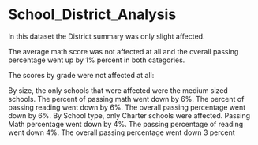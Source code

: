 # School_District_Analysis
In this dataset the District summary was only slight affected.

The average math score was not affected at all and the overall passing percentage went up by 1% percent in both categories.

The scores by grade were not affected at all:

By size, the only schools that were affected were the medium sized schools. The percent of passing math went down by 6%. The percent of passing reading went down by 6%. The overall passing percentage went down by 6%.
By School type, only Charter schools were affected. Passing Math percentage went down by 4%. The passing percentage of reading went down 4%. The overall passing percentage went down 3 percent
  

